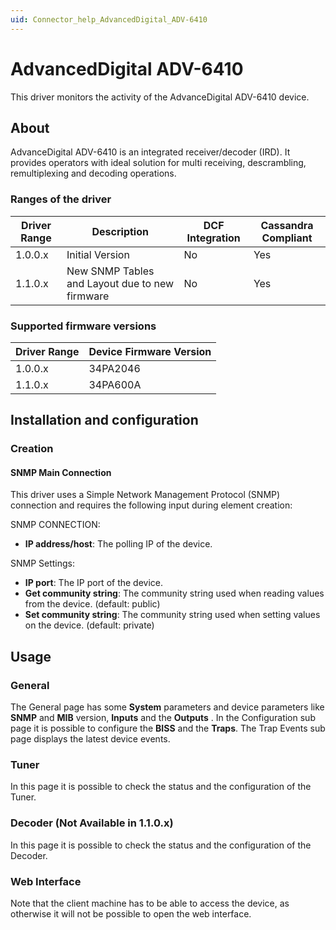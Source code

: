 ```yaml
---
uid: Connector_help_AdvancedDigital_ADV-6410
---
```


# AdvancedDigital ADV-6410

This driver monitors the activity of the AdvanceDigital ADV-6410 device.

## About

AdvanceDigital ADV-6410 is an integrated receiver/decoder (IRD). It provides operators with ideal solution for multi receiving, descrambling, remultiplexing and decoding operations.

### Ranges of the driver

| **Driver Range** | **Description**                                | **DCF Integration** | **Cassandra Compliant** |
|------------------|------------------------------------------------|---------------------|-------------------------|
| 1.0.0.x          | Initial Version                                | No                  | Yes                     |
| 1.1.0.x          | New SNMP Tables and Layout due to new firmware | No                  | Yes                     |

### Supported firmware versions

| **Driver Range** | **Device Firmware Version** |
|------------------|-----------------------------|
| 1.0.0.x          | 34PA2046                    |
| 1.1.0.x          | 34PA600A                    |

## Installation and configuration

### Creation

#### SNMP Main Connection

This driver uses a Simple Network Management Protocol (SNMP) connection and requires the following input during element creation:

SNMP CONNECTION:

- **IP address/host**: The polling IP of the device.

SNMP Settings:

- **IP port**: The IP port of the device.
- **Get community string**: The community string used when reading values from the device. (default: public)
- **Set community string**: The community string used when setting values on the device. (default: private)

## Usage

### General

The General page has some **System** parameters and device parameters like **SNMP** and **MIB** version, **Inputs** and the **Outputs** . In the Configuration sub page it is possible to configure the **BISS** and the **Traps**. The Trap Events sub page displays the latest device events.

### Tuner

In this page it is possible to check the status and the configuration of the Tuner.

### Decoder (Not Available in 1.1.0.x)

In this page it is possible to check the status and the configuration of the Decoder.

### Web Interface

Note that the client machine has to be able to access the device, as otherwise it will not be possible to open the web interface.


